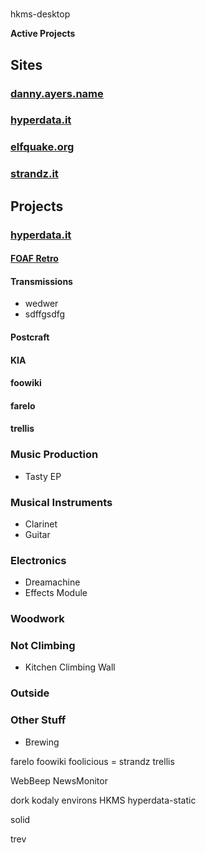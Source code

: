 #

hkms-desktop

**Active Projects**

## **Sites**

### [danny.ayers.name](https://danny.ayers.name "My personal site")

### [hyperdata.it](https://hyperdata.it "Online work")

### [elfquake.org](https://elfquake.org "Earthquake predication")

### [strandz.it](https://strandz.it "Future project, a bookmarker+")

## **Projects**

### [hyperdata.it](https://hyperdata.it "Online work")

#### [FOAF Retro](https://foaf-retro.hyperdata.it/ "A retrospective of the FOAF Project")

#### Transmissions

- wedwer
- sdffgsdfg

#### Postcraft

#### KIA

#### foowiki

#### farelo

#### trellis

### Music Production

- Tasty EP

### Musical Instruments

- Clarinet
- Guitar

### Electronics

- Dreamachine
- Effects Module

### Woodwork

### Not Climbing

- Kitchen Climbing Wall

### Outside

### Other Stuff

- Brewing

farelo
foowiki
foolicious = strandz
trellis

WebBeep
NewsMonitor

dork
kodaly
environs
HKMS
hyperdata-static

solid

trev
